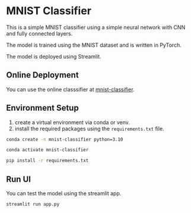 # MNIST Classifier

This is a simple MNIST classifier using a simple neural network with CNN and fully connected layers.

The model is trained using the MNIST dataset and is written in PyTorch.

The model is deployed using Streamlit.

## Online Deployment

You can use the online classsifier at [mnist-classifier]().

## Environment Setup

1. create a virtual environment via conda or venv.
2. install the required packages using the `requirements.txt` file.

```bash
conda create -n mnist-classifier python=3.10
```

```bash
conda activate mnist-classifier
```

```bash
pip install -r requirements.txt
```

## Run UI

You can test the model using the streamlit app.

```bash
streamlit run app.py
```
